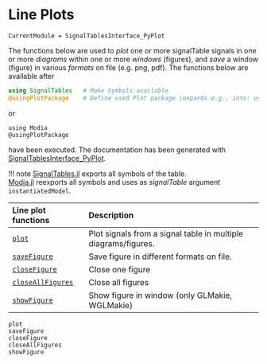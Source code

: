 # Line Plots

```@meta
CurrentModule = SignalTablesInterface_PyPlot
```

The functions below are used to *plot* one or more signalTable signals in one or more *diagrams*
within one or more *windows* (figures), and *save* a window (figure) in various *formats* on file
(e.g. png, pdf). The functions below are available after

```julia
using SignalTables   # Make Symbols available
@usingPlotPackage    # Define used Plot package (expands e.g., into: using PlotPackage_PyPlot)
``` 

or

```
using Modia
@usingPlotPackage
```

have been executed. The documentation has been generated with [SignalTablesInterface_PyPlot](https://github.com/ModiaSim/SignalTablesInterface_PyPlot.jl).

!!! note
    [SignalTables.jl](https://github.com/ModiaSim/SignalTables.jl) exports all symbols of the table.\
    [Modia.jl](https://github.com/ModiaSim/Modia.jl) reexports all symbols and uses as *signalTable* argument `instantiatedModel`.

| Line plot functions       | Description                                                    |
|:--------------------------|:---------------------------------------------------------------|
| [`plot`](@ref)            | Plot signals from a signal table in multiple diagrams/figures. |
| [`saveFigure`](@ref)      | Save figure in different formats on file.                      |
| [`closeFigure`](@ref)     | Close one figure                                               |
| [`closeAllFigures`](@ref) | Close all figures                                              |
| [`showFigure`](@ref)      | Show figure in window (only GLMakie, WGLMakie)                 |


```@docs
plot
saveFigure
closeFigure
closeAllFigures
showFigure
```
